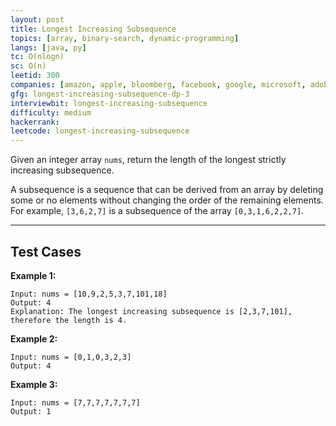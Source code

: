```yaml
---
layout: post
title: Longest Increasing Subsequence
topics: [array, binary-search, dynamic-programming]
langs: [java, py]
tc: O(nlogn)
sc: O(n)
leetid: 300
companies: [amazon, apple, bloomberg, facebook, google, microsoft, adobe]
gfg: longest-increasing-subsequence-dp-3
interviewbit: longest-increasing-subsequence
difficulty: medium
hackerrank: 
leetcode: longest-increasing-subsequence
---
```


Given an integer array `nums`, return the length of the longest strictly increasing subsequence.

A subsequence is a sequence that can be derived from an array by deleting some or no elements without changing the order of the remaining elements. 
For example, `[3,6,2,7]` is a subsequence of the array `[0,3,1,6,2,2,7]`.

---

## Test Cases

**Example 1:** 
```
Input: nums = [10,9,2,5,3,7,101,18]
Output: 4
Explanation: The longest increasing subsequence is [2,3,7,101], therefore the length is 4.
```

**Example 2:** 
```
Input: nums = [0,1,0,3,2,3]
Output: 4
```

**Example 3:**
```
Input: nums = [7,7,7,7,7,7,7]
Output: 1
```